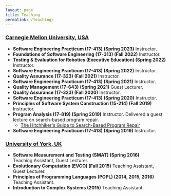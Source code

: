 ```yaml
---
layout: page
title: Teaching
permalink: /teaching/
---
```


### [Carnegie Mellon University, USA](https://www.cmu.edu/)

* **Software Engineering Practicum (17-413) (Spring 2023)** Instructor.
* **Foundations of Software Engineering (17-313) (Fall 2022)** Instructor.
* **Testing & Evaluation for Robotics (Executive Education) (Spring 2022)** Instructor.
* **Software Engineering Practicum (17-413) (Spring 2022)** Instructor.
* **Quality Assurance (17-323) (Fall 2021)** Instructor.
* **Software Engineering Practicum (17-413) (Spring 2021)** Instructor.
* **Quality Management (17-643) (Spring 2021)** Guest Lecturer.
* **Quality Assurance (17-323) (Fall 2020)** Instructor.
* **Software Engineering Practicum (17-413) (Spring 2020)** Instructor.
* **Principles of Software System Construction (15-214) (Fall 2019)** Instructor.
* **Program Analysis (17-819) (Spring 2019)** Instructor.
  Delivered a guest lecture on search-based program repair.
  * [The Hitchhiker's Guide to Search-Based Program Repair](http://www.cs.cmu.edu/~aldrich/courses/17-355-19sp/notes/slides24-program-repair.pdf)
* **Software Engineering Practicum (17-413) (Spring 2019)** Instructor.


### [University of York, UK](https://www.york.ac.uk/)

* **Software Measurement and Testing (SMAT) (Spring 2016)**<br/> Teaching Assistant, Guest Lecturer.
* **Evolutionary Computation (EVCO) (Fall 2015)** Teaching Assistant, Guest Lecturer.
* **Principles of Programming Languages (POPL) (2014, 2015, 2016)** Teaching Assistant.
* **Introduction to Complex Systems (2015)** Teaching Assistant.
